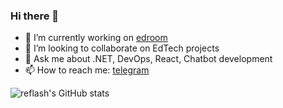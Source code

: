 ### Hi there 👋

- 🔭 I’m currently working on [edroom](http://edroom.online/)
- 👯 I’m looking to collaborate on EdTech projects
- 💬 Ask me about .NET, DevOps, React, Chatbot development
- 📫 How to reach me: [telegram](https://t.me/reflashwarlock)

![reflash's GitHub stats](https://github-readme-stats.vercel.app/api?username=reflash&show_icons=true&count_private=true&theme=dracula)
